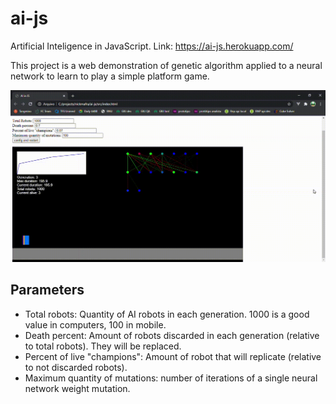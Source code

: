 # ai-js

Artificial Inteligence in JavaScript. Link: https://ai-js.herokuapp.com/

This project is a web demonstration of genetic algorithm applied to a neural network to learn to play a simple platform game.

![alt text](https://github.com/nickmafra/ai-js/blob/main/img/ai-js-2021-03-02.gif?raw=true)

## Parameters

- Total robots: Quantity of AI robots in each generation. 1000 is a good value in computers, 100 in mobile.
- Death percent: Amount of robots discarded in each generation (relative to total robots). They will be replaced.
- Percent of live "champions": Amount of robot that will replicate (relative to not discarded robots).
- Maximum quantity of mutations: number of iterations of a single neural network weight mutation.
